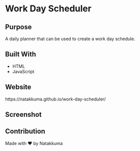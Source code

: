 <h1>Work Day Scheduler</h1>

<h2>Purpose</h2>
A daily planner that can be used to create a work day schedule. 

<h2>Built With</h2>
<ul>
<li>HTML</li>
<li>JavaScript</li>
</ul>
  
<h2>Website</h2>
https://natakkuma.github.io/work-day-scheduler/

<h2>Screenshot</h2>


<h2>Contribution</h2>
Made with ❤️ by Natakkuma

